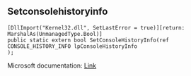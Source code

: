 ## Setconsolehistoryinfo

```
[DllImport("Kernel32.dll", SetLastError = true)][return: MarshalAs(UnmanagedType.Bool)]
public static extern bool SetConsoleHistoryInfo(ref CONSOLE_HISTORY_INFO lpConsoleHistoryInfo
);
```

Microsoft documentation: [Link](https://docs.microsoft.com/en-us/windows/console/setconsolehistoryinfo)
